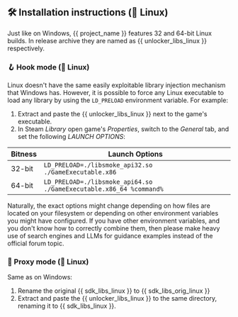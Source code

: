 ## 🛠 Installation instructions (🐧 Linux)

Just like on Windows, {{ project_name }} features 32 and 64-bit Linux builds.
In release archive they are named as {{ unlocker_libs_linux }} respectively.

### 🪝 Hook mode (🐧 Linux)

Linux doesn't have the same easily exploitable library injection mechanism that Windows has.
However, it is possible to force any Linux executable to load any library by using the
`LD_PRELOAD` environment variable.
For example:

1. Extract and paste the {{ unlocker_libs_linux }} next to the game's executable.
2. In Steam _Library_ open game's _Properties_, switch to the _General_ tab, and set the following _LAUNCH OPTIONS_:

| Bitness | Launch Options                                                     |
|---------|--------------------------------------------------------------------|
| 32-bit  | `LD_PRELOAD=./libsmoke_api32.so ./GameExecutable.x86    `          |
| 64-bit  | `LD_PRELOAD=./libsmoke_api64.so ./GameExecutable.x86_64 %command%` |

Naturally, the exact options might change depending on how files are located on your filesystem
or depending on other environment variables you might have configured.
If you have other environment variables, and you don't know how to correctly combine them,
then please make heavy use of search engines and LLMs for guidance examples instead of the official forum topic.

### 🔀 Proxy mode (🐧 Linux)

Same as on Windows:
1. Rename the original {{ sdk_libs_linux }} to {{ sdk_libs_orig_linux }}
2. Extract and paste the {{ unlocker_libs_linux }} to the same directory, renaming it to {{ sdk_libs_linux }}.
